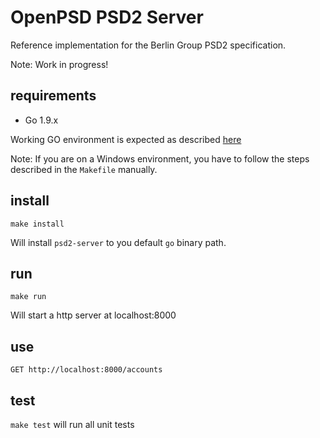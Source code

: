 # OpenPSD PSD2 Server

Reference implementation for the Berlin Group PSD2 specification.

Note: Work in progress!

## requirements

* Go 1.9.x

Working GO environment is expected as described [here](https://golang.org/doc/code.html#GOPATH) 

Note: If you are on a Windows environment, you have to follow the steps described in the `Makefile` manually.

## install

`make install`

Will install `psd2-server` to you default `go` binary path.

## run

`make run`

Will start a http server at localhost:8000

## use

`GET http://localhost:8000/accounts`

## test

`make test` will run all unit tests